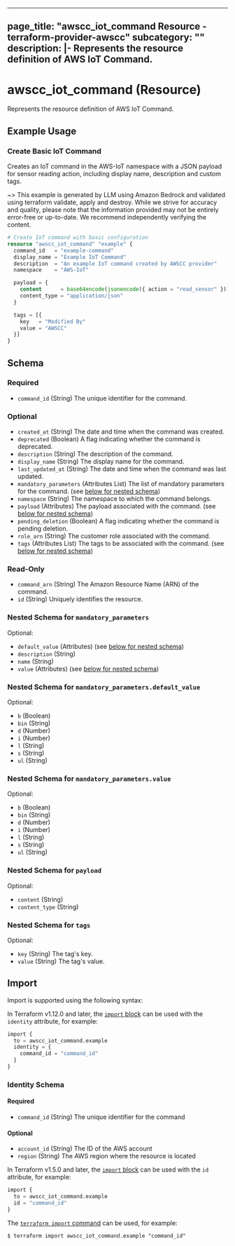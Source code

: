 
---
page_title: "awscc_iot_command Resource - terraform-provider-awscc"
subcategory: ""
description: |-
  Represents the resource definition of AWS IoT Command.
---

# awscc_iot_command (Resource)

Represents the resource definition of AWS IoT Command.

## Example Usage

### Create Basic IoT Command

Creates an IoT command in the AWS-IoT namespace with a JSON payload for sensor reading action, including display name, description and custom tags.

~> This example is generated by LLM using Amazon Bedrock and validated using terraform validate, apply and destroy. While we strive for accuracy and quality, please note that the information provided may not be entirely error-free or up-to-date. We recommend independently verifying the content.

```terraform
# Create IoT command with basic configuration
resource "awscc_iot_command" "example" {
  command_id   = "example-command"
  display_name = "Example IoT Command"
  description  = "An example IoT command created by AWSCC provider"
  namespace    = "AWS-IoT"

  payload = {
    content      = base64encode(jsonencode({ action = "read_sensor" }))
    content_type = "application/json"
  }

  tags = [{
    key   = "Modified By"
    value = "AWSCC"
  }]
}
```

<!-- schema generated by tfplugindocs -->
## Schema

### Required

- `command_id` (String) The unique identifier for the command.

### Optional

- `created_at` (String) The date and time when the command was created.
- `deprecated` (Boolean) A flag indicating whether the command is deprecated.
- `description` (String) The description of the command.
- `display_name` (String) The display name for the command.
- `last_updated_at` (String) The date and time when the command was last updated.
- `mandatory_parameters` (Attributes List) The list of mandatory parameters for the command. (see [below for nested schema](#nestedatt--mandatory_parameters))
- `namespace` (String) The namespace to which the command belongs.
- `payload` (Attributes) The payload associated with the command. (see [below for nested schema](#nestedatt--payload))
- `pending_deletion` (Boolean) A flag indicating whether the command is pending deletion.
- `role_arn` (String) The customer role associated with the command.
- `tags` (Attributes List) The tags to be associated with the command. (see [below for nested schema](#nestedatt--tags))

### Read-Only

- `command_arn` (String) The Amazon Resource Name (ARN) of the command.
- `id` (String) Uniquely identifies the resource.

<a id="nestedatt--mandatory_parameters"></a>
### Nested Schema for `mandatory_parameters`

Optional:

- `default_value` (Attributes) (see [below for nested schema](#nestedatt--mandatory_parameters--default_value))
- `description` (String)
- `name` (String)
- `value` (Attributes) (see [below for nested schema](#nestedatt--mandatory_parameters--value))

<a id="nestedatt--mandatory_parameters--default_value"></a>
### Nested Schema for `mandatory_parameters.default_value`

Optional:

- `b` (Boolean)
- `bin` (String)
- `d` (Number)
- `i` (Number)
- `l` (String)
- `s` (String)
- `ul` (String)


<a id="nestedatt--mandatory_parameters--value"></a>
### Nested Schema for `mandatory_parameters.value`

Optional:

- `b` (Boolean)
- `bin` (String)
- `d` (Number)
- `i` (Number)
- `l` (String)
- `s` (String)
- `ul` (String)



<a id="nestedatt--payload"></a>
### Nested Schema for `payload`

Optional:

- `content` (String)
- `content_type` (String)


<a id="nestedatt--tags"></a>
### Nested Schema for `tags`

Optional:

- `key` (String) The tag's key.
- `value` (String) The tag's value.

## Import

Import is supported using the following syntax:

In Terraform v1.12.0 and later, the [`import` block](https://developer.hashicorp.com/terraform/language/import) can be used with the `identity` attribute, for example:

```terraform
import {
  to = awscc_iot_command.example
  identity = {
    command_id = "command_id"
  }
}
```

<!-- schema generated by tfplugindocs -->
### Identity Schema

#### Required

- `command_id` (String) The unique identifier for the command

#### Optional

- `account_id` (String) The ID of the AWS account
- `region` (String) The AWS region where the resource is located

In Terraform v1.5.0 and later, the [`import` block](https://developer.hashicorp.com/terraform/language/import) can be used with the `id` attribute, for example:

```terraform
import {
  to = awscc_iot_command.example
  id = "command_id"
}
```

The [`terraform import` command](https://developer.hashicorp.com/terraform/cli/commands/import) can be used, for example:

```shell
$ terraform import awscc_iot_command.example "command_id"
```
